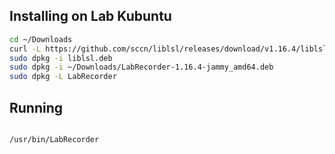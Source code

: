 
## Installing on Lab Kubuntu
```bash
cd ~/Downloads
curl -L https://github.com/sccn/liblsl/releases/download/v1.16.4/liblsl-1.16.4-jammy_amd64.deb -o liblsl.deb
sudo dpkg -i liblsl.deb 
sudo dpkg -i ~/Downloads/LabRecorder-1.16.4-jammy_amd64.deb
sudo dpkg -L LabRecorder
```

## Running

```bash

/usr/bin/LabRecorder

```